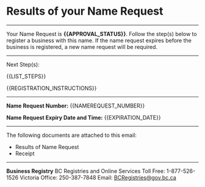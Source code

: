 # Results of your Name Request

---

Your Name Request is **{{APPROVAL_STATUS}}**. Follow the step(s) below to register a business with this name. If the name request expires before the business is registered, a new name request will be required.

---

Next Step(s):

{{LIST_STEPS}}

{{REGISTRATION_INSTRUCTIONS}}

---

**Name Request Number:**
{{NAMEREQUEST_NUMBER}}

**Name Request Expiry Date and Time:**
{{EXPIRATION_DATE}}

---

The following documents are attached to this email:

* Results of Name Request
* Receipt

---

**Business Registry**
BC Registries and Online Services
Toll Free: 1-877-526-1526
Victoria Office: 250-387-7848
Email: [BCRegistries@gov.bc.ca](BCRegistries@gov.bc.ca)